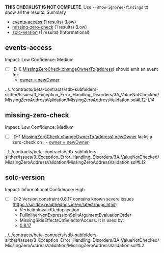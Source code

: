 **THIS CHECKLIST IS NOT COMPLETE**. Use `--show-ignored-findings` to show all the results.
Summary
 - [events-access](#events-access) (1 results) (Low)
 - [missing-zero-check](#missing-zero-check) (1 results) (Low)
 - [solc-version](#solc-version) (1 results) (Informational)
## events-access
Impact: Low
Confidence: Medium
 - [ ] ID-0
[MissingZeroCheck.changeOwnerTo(address)](../../contracts/beta-contracts/sdb-subfolders-slither/Issues/3_Exception_Error_Handling_Disorders/3A_ValueNotChecked/MissingZeroAddressValidation/MissingZeroAddressValidation.sol#L12-L14) should emit an event for: 
	- [owner = newOwner](../../contracts/beta-contracts/sdb-subfolders-slither/Issues/3_Exception_Error_Handling_Disorders/3A_ValueNotChecked/MissingZeroAddressValidation/MissingZeroAddressValidation.sol#L13) 

../../contracts/beta-contracts/sdb-subfolders-slither/Issues/3_Exception_Error_Handling_Disorders/3A_ValueNotChecked/MissingZeroAddressValidation/MissingZeroAddressValidation.sol#L12-L14


## missing-zero-check
Impact: Low
Confidence: Medium
 - [ ] ID-1
[MissingZeroCheck.changeOwnerTo(address).newOwner](../../contracts/beta-contracts/sdb-subfolders-slither/Issues/3_Exception_Error_Handling_Disorders/3A_ValueNotChecked/MissingZeroAddressValidation/MissingZeroAddressValidation.sol#L12) lacks a zero-check on :
		- [owner = newOwner](../../contracts/beta-contracts/sdb-subfolders-slither/Issues/3_Exception_Error_Handling_Disorders/3A_ValueNotChecked/MissingZeroAddressValidation/MissingZeroAddressValidation.sol#L13)

../../contracts/beta-contracts/sdb-subfolders-slither/Issues/3_Exception_Error_Handling_Disorders/3A_ValueNotChecked/MissingZeroAddressValidation/MissingZeroAddressValidation.sol#L12


## solc-version
Impact: Informational
Confidence: High
 - [ ] ID-2
Version constraint 0.8.17 contains known severe issues (https://solidity.readthedocs.io/en/latest/bugs.html)
	- VerbatimInvalidDeduplication
	- FullInlinerNonExpressionSplitArgumentEvaluationOrder
	- MissingSideEffectsOnSelectorAccess.
It is used by:
	- [0.8.17](../../contracts/beta-contracts/sdb-subfolders-slither/Issues/3_Exception_Error_Handling_Disorders/3A_ValueNotChecked/MissingZeroAddressValidation/MissingZeroAddressValidation.sol#L2)

../../contracts/beta-contracts/sdb-subfolders-slither/Issues/3_Exception_Error_Handling_Disorders/3A_ValueNotChecked/MissingZeroAddressValidation/MissingZeroAddressValidation.sol#L2


